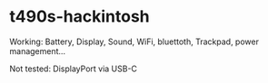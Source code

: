 # t490s-hackintosh

Working: Battery, Display, Sound, WiFi, bluettoth, Trackpad, power management…

Not tested: DisplayPort via USB-C
